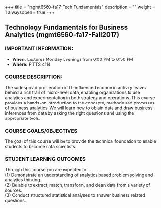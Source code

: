 +++
title = "mgmt6560-fa17-Tech Fundamentals"
description = ""
weight = 1
alwaysopen = true
+++
## Technology Fundamentals for Business Analytics (mgmt6560-fa17-Fall2017)


### IMPORTANT INFORMATION:

* **When:** Lectures Monday Evenings from 6:00 PM to 8:50 PM
* **Where:** PITTS 4114

### COURSE DESCRIPTION:

The widespread proliferation of IT-influenced economic activity leaves behind a rich trail of micro-level data, enabling organizations to use analytics and experimentation in both strategy and operations. This course provides a hands-on introduction to the concepts, methods and processes of business analytics. We will learn how to obtain data and draw business inferences from data by asking the right questions and using the appropriate tools.


### COURSE GOALS/OBJECTIVES

The goal of this course will be to provide the technical foundation to enable students to become data scientists.

### STUDENT LEARNING OUTCOMES

Through this course you are expected to: <br>
(1)	Demonstrate an understanding of analytics based problem solving and analytics thinking.<br>
(2)	Be able to extract, match, transform, and clean data from a variety of sources. <br>
(3)	Conduct structured statistical analyses to answer business related questions.<br>
